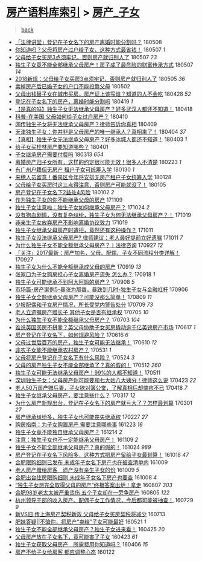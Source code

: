 [房产语料库索引](../../README.md)  > [房产_子女](房产_子女.md)
====
> [back](../README.md)

- [「法律讲堂」登记在子女名下的房产离婚时能分割吗？](http://jkwz.applinzi.com/ittc/7100674358035088401.html#%E3%80%8C%E6%B3%95%E5%BE%8B%E8%AE%B2%E5%A0%82%E3%80%8D%E7%99%BB%E8%AE%B0%E5%9C%A8%E5%AD%90%E5%A5%B3%E5%90%8D%E4%B8%8B%E7%9A%84%E6%88%BF%E4%BA%A7%E7%A6%BB%E5%A9%9A%E6%97%B6%E8%83%BD%E5%88%86%E5%89%B2%E5%90%97%EF%BC%9F) 180508  
- [你知道吗？父母将房产过户给子女，这种方式最省钱！](http://jkwz.applinzi.com/ittc/7100425732188800017.html#%E4%BD%A0%E7%9F%A5%E9%81%93%E5%90%97%EF%BC%9F%E7%88%B6%E6%AF%8D%E5%B0%86%E6%88%BF%E4%BA%A7%E8%BF%87%E6%88%B7%E7%BB%99%E5%AD%90%E5%A5%B3%EF%BC%8C%E8%BF%99%E7%A7%8D%E6%96%B9%E5%BC%8F%E6%9C%80%E7%9C%81%E9%92%B1%EF%BC%81) 180507 *1* 
- [父母给子女买房3点须牢记，否则房产就归别人了](http://jkwz.applinzi.com/ittc/7100422317320700935.html#%E7%88%B6%E6%AF%8D%E7%BB%99%E5%AD%90%E5%A5%B3%E4%B9%B0%E6%88%BF3%E7%82%B9%E9%A1%BB%E7%89%A2%E8%AE%B0%EF%BC%8C%E5%90%A6%E5%88%99%E6%88%BF%E4%BA%A7%E5%B0%B1%E5%BD%92%E5%88%AB%E4%BA%BA%E4%BA%86) 180507 *23* 
- [独生子女竟不能全部继承父母房产！房子成了最危险的财富传承方式](http://jkwz.applinzi.com/ittc/7100297558184428550.html#%E7%8B%AC%E7%94%9F%E5%AD%90%E5%A5%B3%E7%AB%9F%E4%B8%8D%E8%83%BD%E5%85%A8%E9%83%A8%E7%BB%A7%E6%89%BF%E7%88%B6%E6%AF%8D%E6%88%BF%E4%BA%A7%EF%BC%81%E6%88%BF%E5%AD%90%E6%88%90%E4%BA%86%E6%9C%80%E5%8D%B1%E9%99%A9%E7%9A%84%E8%B4%A2%E5%AF%8C%E4%BC%A0%E6%89%BF%E6%96%B9%E5%BC%8F) 180507 *14* 
- [2018新规：父母给子女买房3点须牢记，否则房产就归别人了](http://jkwz.applinzi.com/ittc/7099548761711969287.html#2018%E6%96%B0%E8%A7%84%EF%BC%9A%E7%88%B6%E6%AF%8D%E7%BB%99%E5%AD%90%E5%A5%B3%E4%B9%B0%E6%88%BF3%E7%82%B9%E9%A1%BB%E7%89%A2%E8%AE%B0%EF%BC%8C%E5%90%A6%E5%88%99%E6%88%BF%E4%BA%A7%E5%B0%B1%E5%BD%92%E5%88%AB%E4%BA%BA%E4%BA%86) 180505 *36* 
- [卖掉房产后已婚子女的户口不能投靠父母](http://jkwz.applinzi.com/ittc/7098441597878535184.html#%E5%8D%96%E6%8E%89%E6%88%BF%E4%BA%A7%E5%90%8E%E5%B7%B2%E5%A9%9A%E5%AD%90%E5%A5%B3%E7%9A%84%E6%88%B7%E5%8F%A3%E4%B8%8D%E8%83%BD%E6%8A%95%E9%9D%A0%E7%88%B6%E6%AF%8D) 180502  
- [父母出钱替子女在城市买房，房产证上该写谁？知道的人不会吃](http://jkwz.applinzi.com/ittc/7096967107885663249.html#%E7%88%B6%E6%AF%8D%E5%87%BA%E9%92%B1%E6%9B%BF%E5%AD%90%E5%A5%B3%E5%9C%A8%E5%9F%8E%E5%B8%82%E4%B9%B0%E6%88%BF%EF%BC%8C%E6%88%BF%E4%BA%A7%E8%AF%81%E4%B8%8A%E8%AF%A5%E5%86%99%E8%B0%81%EF%BC%9F%E7%9F%A5%E9%81%93%E7%9A%84%E4%BA%BA%E4%B8%8D%E4%BC%9A%E5%90%83) 180428 *52* 
- [登记在子女名下的房产，离婚时能分割吗](http://jkwz.applinzi.com/ittc/7093693633528333323.html#%E7%99%BB%E8%AE%B0%E5%9C%A8%E5%AD%90%E5%A5%B3%E5%90%8D%E4%B8%8B%E7%9A%84%E6%88%BF%E4%BA%A7%EF%BC%8C%E7%A6%BB%E5%A9%9A%E6%97%B6%E8%83%BD%E5%88%86%E5%89%B2%E5%90%97) 180419 *1* 
- [【是真的吗】独生子女无法继承父母房产？好多武汉人都还不知道！](http://jkwz.applinzi.com/ittc/7092964905995207696.html#%E3%80%90%E6%98%AF%E7%9C%9F%E7%9A%84%E5%90%97%E3%80%91%E7%8B%AC%E7%94%9F%E5%AD%90%E5%A5%B3%E6%97%A0%E6%B3%95%E7%BB%A7%E6%89%BF%E7%88%B6%E6%AF%8D%E6%88%BF%E4%BA%A7%EF%BC%9F%E5%A5%BD%E5%A4%9A%E6%AD%A6%E6%B1%89%E4%BA%BA%E9%83%BD%E8%BF%98%E4%B8%8D%E7%9F%A5%E9%81%93%EF%BC%81) 180418  
- [科普-在美国 父母如何给子女过户房产？](http://jkwz.applinzi.com/ittc/7090484329677587467.html#%E7%A7%91%E6%99%AE-%E5%9C%A8%E7%BE%8E%E5%9B%BD+%E7%88%B6%E6%AF%8D%E5%A6%82%E4%BD%95%E7%BB%99%E5%AD%90%E5%A5%B3%E8%BF%87%E6%88%B7%E6%88%BF%E4%BA%A7%EF%BC%9F) 180410  
- [网传独生子女将无法继承父母房产？律师告诉你真相](http://jkwz.applinzi.com/ittc/7090035599753085958.html#%E7%BD%91%E4%BC%A0%E7%8B%AC%E7%94%9F%E5%AD%90%E5%A5%B3%E5%B0%86%E6%97%A0%E6%B3%95%E7%BB%A7%E6%89%BF%E7%88%B6%E6%AF%8D%E6%88%BF%E4%BA%A7%EF%BC%9F%E5%BE%8B%E5%B8%88%E5%91%8A%E8%AF%89%E4%BD%A0%E7%9C%9F%E7%9B%B8) 180409  
- [天津独生子女：你并非是父母房产的唯一继承人？真相来了！](http://jkwz.applinzi.com/ittc/7088047142776341510.html#%E5%A4%A9%E6%B4%A5%E7%8B%AC%E7%94%9F%E5%AD%90%E5%A5%B3%EF%BC%9A%E4%BD%A0%E5%B9%B6%E9%9D%9E%E6%98%AF%E7%88%B6%E6%AF%8D%E6%88%BF%E4%BA%A7%E7%9A%84%E5%94%AF%E4%B8%80%E7%BB%A7%E6%89%BF%E4%BA%BA%EF%BC%9F%E7%9C%9F%E7%9B%B8%E6%9D%A5%E4%BA%86%EF%BC%81) 180404 *37* 
- [【真相】独生子女无法继承父母房产？好多冰城人都还不知道！](http://jkwz.applinzi.com/ittc/7087776892495332362.html#%E3%80%90%E7%9C%9F%E7%9B%B8%E3%80%91%E7%8B%AC%E7%94%9F%E5%AD%90%E5%A5%B3%E6%97%A0%E6%B3%95%E7%BB%A7%E6%89%BF%E7%88%B6%E6%AF%8D%E6%88%BF%E4%BA%A7%EF%BC%9F%E5%A5%BD%E5%A4%9A%E5%86%B0%E5%9F%8E%E4%BA%BA%E9%83%BD%E8%BF%98%E4%B8%8D%E7%9F%A5%E9%81%93%EF%BC%81) 180403 *1* 
- [给子女买桂林房产要知道哪些？](http://jkwz.applinzi.com/ittc/7087061766343492614.html#%E7%BB%99%E5%AD%90%E5%A5%B3%E4%B9%B0%E6%A1%82%E6%9E%97%E6%88%BF%E4%BA%A7%E8%A6%81%E7%9F%A5%E9%81%93%E5%93%AA%E4%BA%9B%EF%BC%9F) 180401  
- [子女继承房产需要付费吗](http://jkwz.applinzi.com/ittc/7079949728173523978.html#%E5%AD%90%E5%A5%B3%E7%BB%A7%E6%89%BF%E6%88%BF%E4%BA%A7%E9%9C%80%E8%A6%81%E4%BB%98%E8%B4%B9%E5%90%97) 180313 *654* 
- [离婚房产归子女所有，这样的约定很可能无效！很多人不清楚](http://jkwz.applinzi.com/ittc/7073216062571414544.html#%E7%A6%BB%E5%A9%9A%E6%88%BF%E4%BA%A7%E5%BD%92%E5%AD%90%E5%A5%B3%E6%89%80%E6%9C%89%EF%BC%8C%E8%BF%99%E6%A0%B7%E7%9A%84%E7%BA%A6%E5%AE%9A%E5%BE%88%E5%8F%AF%E8%83%BD%E6%97%A0%E6%95%88%EF%BC%81%E5%BE%88%E5%A4%9A%E4%BA%BA%E4%B8%8D%E6%B8%85%E6%A5%9A) 180223 *1* 
- [有广州户籍但无房产 租户子女可统筹入学](http://jkwz.applinzi.com/ittc/7064253151891162129.html#%E6%9C%89%E5%B9%BF%E5%B7%9E%E6%88%B7%E7%B1%8D%E4%BD%86%E6%97%A0%E6%88%BF%E4%BA%A7+%E7%A7%9F%E6%88%B7%E5%AD%90%E5%A5%B3%E5%8F%AF%E7%BB%9F%E7%AD%B9%E5%85%A5%E5%AD%A6) 180130 *1* 
- [来穗人员留意！番禺区今年将安排无房产租户子女统筹入学](http://jkwz.applinzi.com/ittc/7063752375552967691.html#%E6%9D%A5%E7%A9%97%E4%BA%BA%E5%91%98%E7%95%99%E6%84%8F%EF%BC%81%E7%95%AA%E7%A6%BA%E5%8C%BA%E4%BB%8A%E5%B9%B4%E5%B0%86%E5%AE%89%E6%8E%92%E6%97%A0%E6%88%BF%E4%BA%A7%E7%A7%9F%E6%88%B7%E5%AD%90%E5%A5%B3%E7%BB%9F%E7%AD%B9%E5%85%A5%E5%AD%A6) 180128  
- [父母给子女买房时这三点得注意，否则房产可能就没了！](http://jkwz.applinzi.com/ittc/7055170047431934992.html#%E7%88%B6%E6%AF%8D%E7%BB%99%E5%AD%90%E5%A5%B3%E4%B9%B0%E6%88%BF%E6%97%B6%E8%BF%99%E4%B8%89%E7%82%B9%E5%BE%97%E6%B3%A8%E6%84%8F%EF%BC%8C%E5%90%A6%E5%88%99%E6%88%BF%E4%BA%A7%E5%8F%AF%E8%83%BD%E5%B0%B1%E6%B2%A1%E4%BA%86%EF%BC%81) 180105  
- [房产登记在子女名下2益处4风险](http://jkwz.applinzi.com/ittc/7053751015176668170.html#%E6%88%BF%E4%BA%A7%E7%99%BB%E8%AE%B0%E5%9C%A8%E5%AD%90%E5%A5%B3%E5%90%8D%E4%B8%8B2%E7%9B%8A%E5%A4%844%E9%A3%8E%E9%99%A9) 180102 *2* 
- [作为独生子女的你不能继承父母的房产](http://jkwz.applinzi.com/ittc/7034019034075497489.html#%E4%BD%9C%E4%B8%BA%E7%8B%AC%E7%94%9F%E5%AD%90%E5%A5%B3%E7%9A%84%E4%BD%A0%E4%B8%8D%E8%83%BD%E7%BB%A7%E6%89%BF%E7%88%B6%E6%AF%8D%E7%9A%84%E6%88%BF%E4%BA%A7) 171109  
- [独生子女注意啦：独生子女如何继承父母房产？](http://jkwz.applinzi.com/ittc/7027950854664094737.html#%E7%8B%AC%E7%94%9F%E5%AD%90%E5%A5%B3%E6%B3%A8%E6%84%8F%E5%95%A6%EF%BC%9A%E7%8B%AC%E7%94%9F%E5%AD%90%E5%A5%B3%E5%A6%82%E4%BD%95%E7%BB%A7%E6%89%BF%E7%88%B6%E6%AF%8D%E6%88%BF%E4%BA%A7%EF%BC%9F) 171024 *2* 
- [没有狗血剧情，没有复杂纠纷，独生子女为何无法继承父母房产？！](http://jkwz.applinzi.com/ittc/7026111397329634321.html#%E6%B2%A1%E6%9C%89%E7%8B%97%E8%A1%80%E5%89%A7%E6%83%85%EF%BC%8C%E6%B2%A1%E6%9C%89%E5%A4%8D%E6%9D%82%E7%BA%A0%E7%BA%B7%EF%BC%8C%E7%8B%AC%E7%94%9F%E5%AD%90%E5%A5%B3%E4%B8%BA%E4%BD%95%E6%97%A0%E6%B3%95%E7%BB%A7%E6%89%BF%E7%88%B6%E6%AF%8D%E6%88%BF%E4%BA%A7%EF%BC%9F%EF%BC%81) 171019  
- [非亲生子女放弃房产不影响离婚协议效力](http://jkwz.applinzi.com/ittc/7026081001778971664.html#%E9%9D%9E%E4%BA%B2%E7%94%9F%E5%AD%90%E5%A5%B3%E6%94%BE%E5%BC%83%E6%88%BF%E4%BA%A7%E4%B8%8D%E5%BD%B1%E5%93%8D%E7%A6%BB%E5%A9%9A%E5%8D%8F%E8%AE%AE%E6%95%88%E5%8A%9B) 171019  
- [独生子女继承父母房产时遭拒，竟然还有这种操作？](http://jkwz.applinzi.com/ittc/7023131363157476369.html#%E7%8B%AC%E7%94%9F%E5%AD%90%E5%A5%B3%E7%BB%A7%E6%89%BF%E7%88%B6%E6%AF%8D%E6%88%BF%E4%BA%A7%E6%97%B6%E9%81%AD%E6%8B%92%EF%BC%8C%E7%AB%9F%E7%84%B6%E8%BF%98%E6%9C%89%E8%BF%99%E7%A7%8D%E6%93%8D%E4%BD%9C%EF%BC%9F) 171011  
- [独生子女没法继承父母房产? 律师建议：老人最好提前立好遗嘱](http://jkwz.applinzi.com/ittc/7023114635300045841.html#%E7%8B%AC%E7%94%9F%E5%AD%90%E5%A5%B3%E6%B2%A1%E6%B3%95%E7%BB%A7%E6%89%BF%E7%88%B6%E6%AF%8D%E6%88%BF%E4%BA%A7%3F+%E5%BE%8B%E5%B8%88%E5%BB%BA%E8%AE%AE%EF%BC%9A%E8%80%81%E4%BA%BA%E6%9C%80%E5%A5%BD%E6%8F%90%E5%89%8D%E7%AB%8B%E5%A5%BD%E9%81%97%E5%98%B1) 171011 *7* 
- [为什么独生子女不能全额继承父母房产？丨法律咨询](http://jkwz.applinzi.com/ittc/7018023508154778640.html#%E4%B8%BA%E4%BB%80%E4%B9%88%E7%8B%AC%E7%94%9F%E5%AD%90%E5%A5%B3%E4%B8%8D%E8%83%BD%E5%85%A8%E9%A2%9D%E7%BB%A7%E6%89%BF%E7%88%B6%E6%AF%8D%E6%88%BF%E4%BA%A7%EF%BC%9F%E4%B8%A8%E6%B3%95%E5%BE%8B%E5%92%A8%E8%AF%A2) 170927 *12* 
- [「关注」2017最新：房产加名，父母、配偶、子女不同流程分类详解！](http://jkwz.applinzi.com/ittc/7017895060874724369.html#%E3%80%8C%E5%85%B3%E6%B3%A8%E3%80%8D2017%E6%9C%80%E6%96%B0%EF%BC%9A%E6%88%BF%E4%BA%A7%E5%8A%A0%E5%90%8D%EF%BC%8C%E7%88%B6%E6%AF%8D%E3%80%81%E9%85%8D%E5%81%B6%E3%80%81%E5%AD%90%E5%A5%B3%E4%B8%8D%E5%90%8C%E6%B5%81%E7%A8%8B%E5%88%86%E7%B1%BB%E8%AF%A6%E8%A7%A3%EF%BC%81) 170927  
- [独生子女为什么不能全额继承成父母的房产](http://jkwz.applinzi.com/ittc/7014940147865617424.html#%E7%8B%AC%E7%94%9F%E5%AD%90%E5%A5%B3%E4%B8%BA%E4%BB%80%E4%B9%88%E4%B8%8D%E8%83%BD%E5%85%A8%E9%A2%9D%E7%BB%A7%E6%89%BF%E6%88%90%E7%88%B6%E6%AF%8D%E7%9A%84%E6%88%BF%E4%BA%A7) 170919 *13* 
- [张家口为子女购房担心子女离婚房产流失 怎么办？](http://jkwz.applinzi.com/ittc/7014570085266752529.html#%E5%BC%A0%E5%AE%B6%E5%8F%A3%E4%B8%BA%E5%AD%90%E5%A5%B3%E8%B4%AD%E6%88%BF%E6%8B%85%E5%BF%83%E5%AD%90%E5%A5%B3%E7%A6%BB%E5%A9%9A%E6%88%BF%E4%BA%A7%E6%B5%81%E5%A4%B1+%E6%80%8E%E4%B9%88%E5%8A%9E%EF%BC%9F) 170918 *1* 
- [独生子女可能继承不到阿大阿妈的房产？](http://jkwz.applinzi.com/ittc/7010898572441289745.html#%E7%8B%AC%E7%94%9F%E5%AD%90%E5%A5%B3%E5%8F%AF%E8%83%BD%E7%BB%A7%E6%89%BF%E4%B8%8D%E5%88%B0%E9%98%BF%E5%A4%A7%E9%98%BF%E5%A6%88%E7%9A%84%E6%88%BF%E4%BA%A7%EF%BC%9F) 170908 *5* 
- [市场篇-房产案例5-暴涨为那番，暴跌到几时-独生子女与金融杠杆](http://jkwz.applinzi.com/ittc/7009741546034037777.html#%E5%B8%82%E5%9C%BA%E7%AF%87-%E6%88%BF%E4%BA%A7%E6%A1%88%E4%BE%8B5-%E6%9A%B4%E6%B6%A8%E4%B8%BA%E9%82%A3%E7%95%AA%EF%BC%8C%E6%9A%B4%E8%B7%8C%E5%88%B0%E5%87%A0%E6%97%B6-%E7%8B%AC%E7%94%9F%E5%AD%90%E5%A5%B3%E4%B8%8E%E9%87%91%E8%9E%8D%E6%9D%A0%E6%9D%86) 170906  
- [独生子女全额继承父母房产？可能没那么简单！](http://jkwz.applinzi.com/ittc/6999835608351245329.html#%E7%8B%AC%E7%94%9F%E5%AD%90%E5%A5%B3%E5%85%A8%E9%A2%9D%E7%BB%A7%E6%89%BF%E7%88%B6%E6%AF%8D%E6%88%BF%E4%BA%A7%EF%BC%9F%E5%8F%AF%E8%83%BD%E6%B2%A1%E9%82%A3%E4%B9%88%E7%AE%80%E5%8D%95%EF%BC%81) 170809 *11* 
- [少报配偶和子女房产情况，所长受党内警告处分](http://jkwz.applinzi.com/ittc/6988403856630088709.html#%E5%B0%91%E6%8A%A5%E9%85%8D%E5%81%B6%E5%92%8C%E5%AD%90%E5%A5%B3%E6%88%BF%E4%BA%A7%E6%83%85%E5%86%B5%EF%BC%8C%E6%89%80%E9%95%BF%E5%8F%97%E5%85%9A%E5%86%85%E8%AD%A6%E5%91%8A%E5%A4%84%E5%88%86) 170709 *73* 
- [老人立遗嘱房产赠长子 其他子女是否有继承权](http://jkwz.applinzi.com/ittc/6986872465480221713.html#%E8%80%81%E4%BA%BA%E7%AB%8B%E9%81%97%E5%98%B1%E6%88%BF%E4%BA%A7%E8%B5%A0%E9%95%BF%E5%AD%90+%E5%85%B6%E4%BB%96%E5%AD%90%E5%A5%B3%E6%98%AF%E5%90%A6%E6%9C%89%E7%BB%A7%E6%89%BF%E6%9D%83) 170705 *10* 
- [为什么独生子女不能全额继承父母房产？](http://jkwz.applinzi.com/ittc/6986075507048055813.html#%E4%B8%BA%E4%BB%80%E4%B9%88%E7%8B%AC%E7%94%9F%E5%AD%90%E5%A5%B3%E4%B8%8D%E8%83%BD%E5%85%A8%E9%A2%9D%E7%BB%A7%E6%89%BF%E7%88%B6%E6%AF%8D%E6%88%BF%E4%BA%A7%EF%BC%9F) 170703 *104* 
- [谁说英国买房不拼爹？英父母协助子女买房撬动逾千亿英镑房产市场](http://jkwz.applinzi.com/ittc/6980098060934710277.html#%E8%B0%81%E8%AF%B4%E8%8B%B1%E5%9B%BD%E4%B9%B0%E6%88%BF%E4%B8%8D%E6%8B%BC%E7%88%B9%EF%BC%9F%E8%8B%B1%E7%88%B6%E6%AF%8D%E5%8D%8F%E5%8A%A9%E5%AD%90%E5%A5%B3%E4%B9%B0%E6%88%BF%E6%92%AC%E5%8A%A8%E9%80%BE%E5%8D%83%E4%BA%BF%E8%8B%B1%E9%95%91%E6%88%BF%E4%BA%A7%E5%B8%82%E5%9C%BA) 170617 *1* 
- [房产登记在子女名下，如何规避风险？](http://jkwz.applinzi.com/ittc/6979373331340854277.html#%E6%88%BF%E4%BA%A7%E7%99%BB%E8%AE%B0%E5%9C%A8%E5%AD%90%E5%A5%B3%E5%90%8D%E4%B8%8B%EF%BC%8C%E5%A6%82%E4%BD%95%E8%A7%84%E9%81%BF%E9%A3%8E%E9%99%A9%EF%BC%9F) 170616 *6* 
- [父母过世后百万的房产，独生子女可能无法继承！](http://jkwz.applinzi.com/ittc/6977479446939304965.html#%E7%88%B6%E6%AF%8D%E8%BF%87%E4%B8%96%E5%90%8E%E7%99%BE%E4%B8%87%E7%9A%84%E6%88%BF%E4%BA%A7%EF%BC%8C%E7%8B%AC%E7%94%9F%E5%AD%90%E5%A5%B3%E5%8F%AF%E8%83%BD%E6%97%A0%E6%B3%95%E7%BB%A7%E6%89%BF%EF%BC%81) 170610 *12* 
- [非农子女能不能继承农村房产？](http://jkwz.applinzi.com/ittc/6973843195443020804.html#%E9%9D%9E%E5%86%9C%E5%AD%90%E5%A5%B3%E8%83%BD%E4%B8%8D%E8%83%BD%E7%BB%A7%E6%89%BF%E5%86%9C%E6%9D%91%E6%88%BF%E4%BA%A7%EF%BC%9F) 170531 *1* 
- [父母将房产登记在子女名下有什么风险？](http://jkwz.applinzi.com/ittc/6971126133209695237.html#%E7%88%B6%E6%AF%8D%E5%B0%86%E6%88%BF%E4%BA%A7%E7%99%BB%E8%AE%B0%E5%9C%A8%E5%AD%90%E5%A5%B3%E5%90%8D%E4%B8%8B%E6%9C%89%E4%BB%80%E4%B9%88%E9%A3%8E%E9%99%A9%EF%BC%9F) 170524 *3* 
- [父母的房产独生子女不能全部继承了？真的假的！](http://jkwz.applinzi.com/ittc/6966703009877722116.html#%E7%88%B6%E6%AF%8D%E7%9A%84%E6%88%BF%E4%BA%A7%E7%8B%AC%E7%94%9F%E5%AD%90%E5%A5%B3%E4%B8%8D%E8%83%BD%E5%85%A8%E9%83%A8%E7%BB%A7%E6%89%BF%E4%BA%86%EF%BC%9F%E7%9C%9F%E7%9A%84%E5%81%87%E7%9A%84%EF%BC%81) 170512 *260* 
- [独生子女可能无法继承父母房产！99%的人都不知道！](http://jkwz.applinzi.com/ittc/6966441947873936389.html#%E7%8B%AC%E7%94%9F%E5%AD%90%E5%A5%B3%E5%8F%AF%E8%83%BD%E6%97%A0%E6%B3%95%E7%BB%A7%E6%89%BF%E7%88%B6%E6%AF%8D%E6%88%BF%E4%BA%A7%EF%BC%8199%25%E7%9A%84%E4%BA%BA%E9%83%BD%E4%B8%8D%E7%9F%A5%E9%81%93%EF%BC%81) 170511  
- [深圳独生子女：父母房产你可能要和七大姑八大姨分！律师这么说](http://jkwz.applinzi.com/ittc/6959713355873911812.html#%E6%B7%B1%E5%9C%B3%E7%8B%AC%E7%94%9F%E5%AD%90%E5%A5%B3%EF%BC%9A%E7%88%B6%E6%AF%8D%E6%88%BF%E4%BA%A7%E4%BD%A0%E5%8F%AF%E8%83%BD%E8%A6%81%E5%92%8C%E4%B8%83%E5%A4%A7%E5%A7%91%E5%85%AB%E5%A4%A7%E5%A7%A8%E5%88%86%EF%BC%81%E5%BE%8B%E5%B8%88%E8%BF%99%E4%B9%88%E8%AF%B4) 170423 *22* 
- [老人50万房产赠后妻，子女欲对簿公堂，了解真相后却愧疚不已](http://jkwz.applinzi.com/ittc/6957973985634550788.html#%E8%80%81%E4%BA%BA50%E4%B8%87%E6%88%BF%E4%BA%A7%E8%B5%A0%E5%90%8E%E5%A6%BB%EF%BC%8C%E5%AD%90%E5%A5%B3%E6%AC%B2%E5%AF%B9%E7%B0%BF%E5%85%AC%E5%A0%82%EF%BC%8C%E4%BA%86%E8%A7%A3%E7%9C%9F%E7%9B%B8%E5%90%8E%E5%8D%B4%E6%84%A7%E7%96%9A%E4%B8%8D%E5%B7%B2) 170418 *7* 
- [独生子女继承父母房产，要注意些什么？](http://jkwz.applinzi.com/ittc/6945943088685122564.html#%E7%8B%AC%E7%94%9F%E5%AD%90%E5%A5%B3%E7%BB%A7%E6%89%BF%E7%88%B6%E6%AF%8D%E6%88%BF%E4%BA%A7%EF%BC%8C%E8%A6%81%E6%B3%A8%E6%84%8F%E4%BA%9B%E4%BB%80%E4%B9%88%EF%BC%9F) 170317 *12* 
- [为什么房产新规出台，登记在子女名下的房产就亏大了？怎样最划算](http://jkwz.applinzi.com/ittc/6940011101688431621.html#%E4%B8%BA%E4%BB%80%E4%B9%88%E6%88%BF%E4%BA%A7%E6%96%B0%E8%A7%84%E5%87%BA%E5%8F%B0%EF%BC%8C%E7%99%BB%E8%AE%B0%E5%9C%A8%E5%AD%90%E5%A5%B3%E5%90%8D%E4%B8%8B%E7%9A%84%E6%88%BF%E4%BA%A7%E5%B0%B1%E4%BA%8F%E5%A4%A7%E4%BA%86%EF%BC%9F%E6%80%8E%E6%A0%B7%E6%9C%80%E5%88%92%E7%AE%97) 170301 *27* 
- [房产继承纠纷多，独生子女也可能丧失继承权](http://jkwz.applinzi.com/ittc/6939320970774053893.html#%E6%88%BF%E4%BA%A7%E7%BB%A7%E6%89%BF%E7%BA%A0%E7%BA%B7%E5%A4%9A%EF%BC%8C%E7%8B%AC%E7%94%9F%E5%AD%90%E5%A5%B3%E4%B9%9F%E5%8F%AF%E8%83%BD%E4%B8%A7%E5%A4%B1%E7%BB%A7%E6%89%BF%E6%9D%83) 170227 *27* 
- [购房指南：为子女购置房产 需要注意哪些事](http://jkwz.applinzi.com/ittc/6914871761010426884.html#%E8%B4%AD%E6%88%BF%E6%8C%87%E5%8D%97%EF%BC%9A%E4%B8%BA%E5%AD%90%E5%A5%B3%E8%B4%AD%E7%BD%AE%E6%88%BF%E4%BA%A7+%E9%9C%80%E8%A6%81%E6%B3%A8%E6%84%8F%E5%93%AA%E4%BA%9B%E4%BA%8B) 161223 *16* 
- [独生子女竟不能独自继承父母房产？](http://jkwz.applinzi.com/ittc/6908140708346479621.html#%E7%8B%AC%E7%94%9F%E5%AD%90%E5%A5%B3%E7%AB%9F%E4%B8%8D%E8%83%BD%E7%8B%AC%E8%87%AA%E7%BB%A7%E6%89%BF%E7%88%B6%E6%AF%8D%E6%88%BF%E4%BA%A7%EF%BC%9F) 161214 *2* 
- [注意：独生子女也不一定能继承父母房产！](http://jkwz.applinzi.com/ittc/6898445333507343365.html#%E6%B3%A8%E6%84%8F%EF%BC%9A%E7%8B%AC%E7%94%9F%E5%AD%90%E5%A5%B3%E4%B9%9F%E4%B8%8D%E4%B8%80%E5%AE%9A%E8%83%BD%E7%BB%A7%E6%89%BF%E7%88%B6%E6%AF%8D%E6%88%BF%E4%BA%A7%EF%BC%81) 161109 *2* 
- [独生子女不能全部继承父母房产？真的假的！](http://jkwz.applinzi.com/ittc/6892488191138857988.html#%E7%8B%AC%E7%94%9F%E5%AD%90%E5%A5%B3%E4%B8%8D%E8%83%BD%E5%85%A8%E9%83%A8%E7%BB%A7%E6%89%BF%E7%88%B6%E6%AF%8D%E6%88%BF%E4%BA%A7%EF%BC%9F%E7%9C%9F%E7%9A%84%E5%81%87%E7%9A%84%EF%BC%81) 161024 *989* 
- [房产登记在子女名下风险多，这种方式把房产留给子女最划算！](http://jkwz.applinzi.com/ittc/6890349841254712324.html#%E6%88%BF%E4%BA%A7%E7%99%BB%E8%AE%B0%E5%9C%A8%E5%AD%90%E5%A5%B3%E5%90%8D%E4%B8%8B%E9%A3%8E%E9%99%A9%E5%A4%9A%EF%BC%8C%E8%BF%99%E7%A7%8D%E6%96%B9%E5%BC%8F%E6%8A%8A%E6%88%BF%E4%BA%A7%E7%95%99%E7%BB%99%E5%AD%90%E5%A5%B3%E6%9C%80%E5%88%92%E7%AE%97%EF%BC%81) 161018 *47* 
- [合肥限购细则已发布 未成年子女名下房产也在被查清单内](http://jkwz.applinzi.com/ittc/6887004260348199940.html#%E5%90%88%E8%82%A5%E9%99%90%E8%B4%AD%E7%BB%86%E5%88%99%E5%B7%B2%E5%8F%91%E5%B8%83+%E6%9C%AA%E6%88%90%E5%B9%B4%E5%AD%90%E5%A5%B3%E5%90%8D%E4%B8%8B%E6%88%BF%E4%BA%A7%E4%B9%9F%E5%9C%A8%E8%A2%AB%E6%9F%A5%E6%B8%85%E5%8D%95%E5%86%85) 161009  
- [老人房产赠给房客　遗产没有亲生子女的份](http://jkwz.applinzi.com/ittc/6886947047634109445.html#%E8%80%81%E4%BA%BA%E6%88%BF%E4%BA%A7%E8%B5%A0%E7%BB%99%E6%88%BF%E5%AE%A2%E3%80%80%E9%81%97%E4%BA%A7%E6%B2%A1%E6%9C%89%E4%BA%B2%E7%94%9F%E5%AD%90%E5%A5%B3%E7%9A%84%E4%BB%BD) 161009 *5* 
- [合肥出台住房限购细则 未成年子女名下房产也要查](http://jkwz.applinzi.com/ittc/6886659645799662597.html#%E5%90%88%E8%82%A5%E5%87%BA%E5%8F%B0%E4%BD%8F%E6%88%BF%E9%99%90%E8%B4%AD%E7%BB%86%E5%88%99+%E6%9C%AA%E6%88%90%E5%B9%B4%E5%AD%90%E5%A5%B3%E5%90%8D%E4%B8%8B%E6%88%BF%E4%BA%A7%E4%B9%9F%E8%A6%81%E6%9F%A5) 161008 *4* 
- [“独生子女想完全取得父母的房产”终极答案出炉！拿走](http://jkwz.applinzi.com/ittc/6863534308102505476.html#%E2%80%9C%E7%8B%AC%E7%94%9F%E5%AD%90%E5%A5%B3%E6%83%B3%E5%AE%8C%E5%85%A8%E5%8F%96%E5%BE%97%E7%88%B6%E6%AF%8D%E7%9A%84%E6%88%BF%E4%BA%A7%E2%80%9D%E7%BB%88%E6%9E%81%E7%AD%94%E6%A1%88%E5%87%BA%E7%82%89%EF%BC%81%E6%8B%BF%E8%B5%B0) 160807 *303* 
- [合肥98岁老太太被严重烫伤 五个子女却在一旁争房产](http://jkwz.applinzi.com/ittc/6862803014074762245.html#%E5%90%88%E8%82%A598%E5%B2%81%E8%80%81%E5%A4%AA%E5%A4%AA%E8%A2%AB%E4%B8%A5%E9%87%8D%E7%83%AB%E4%BC%A4+%E4%BA%94%E4%B8%AA%E5%AD%90%E5%A5%B3%E5%8D%B4%E5%9C%A8%E4%B8%80%E6%97%81%E4%BA%89%E6%88%BF%E4%BA%A7) 160805 *122* 
- [杭州领导干部的收入房产、配偶子女工作情况，今后都可能被抽查！](http://jkwz.applinzi.com/ittc/6860344237790594053.html#%E6%9D%AD%E5%B7%9E%E9%A2%86%E5%AF%BC%E5%B9%B2%E9%83%A8%E7%9A%84%E6%94%B6%E5%85%A5%E6%88%BF%E4%BA%A7%E3%80%81%E9%85%8D%E5%81%B6%E5%AD%90%E5%A5%B3%E5%B7%A5%E4%BD%9C%E6%83%85%E5%86%B5%EF%BC%8C%E4%BB%8A%E5%90%8E%E9%83%BD%E5%8F%AF%E8%83%BD%E8%A2%AB%E6%8A%BD%E6%9F%A5%EF%BC%81) 160729 *9* 
- [新VS旧 传上海房产契税新政 父母给子女买房契税将减少](http://jkwz.applinzi.com/ittc/6854287346618614788.html#%E6%96%B0VS%E6%97%A7+%E4%BC%A0%E4%B8%8A%E6%B5%B7%E6%88%BF%E4%BA%A7%E5%A5%91%E7%A8%8E%E6%96%B0%E6%94%BF+%E7%88%B6%E6%AF%8D%E7%BB%99%E5%AD%90%E5%A5%B3%E4%B9%B0%E6%88%BF%E5%A5%91%E7%A8%8E%E5%B0%86%E5%87%8F%E5%B0%91) 160713  
- [肥妹答疑||不骗你，将房产“卖给”子女可能最好](http://jkwz.applinzi.com/ittc/6834738153851978757.html#%E8%82%A5%E5%A6%B9%E7%AD%94%E7%96%91%7C%7C%E4%B8%8D%E9%AA%97%E4%BD%A0%EF%BC%8C%E5%B0%86%E6%88%BF%E4%BA%A7%E2%80%9C%E5%8D%96%E7%BB%99%E2%80%9D%E5%AD%90%E5%A5%B3%E5%8F%AF%E8%83%BD%E6%9C%80%E5%A5%BD) 160521 *1* 
- [独生子女不能全部继承父母房产？独生子女进来看！](http://jkwz.applinzi.com/ittc/6825093722941178885.html#%E7%8B%AC%E7%94%9F%E5%AD%90%E5%A5%B3%E4%B8%8D%E8%83%BD%E5%85%A8%E9%83%A8%E7%BB%A7%E6%89%BF%E7%88%B6%E6%AF%8D%E6%88%BF%E4%BA%A7%EF%BC%9F%E7%8B%AC%E7%94%9F%E5%AD%90%E5%A5%B3%E8%BF%9B%E6%9D%A5%E7%9C%8B%EF%BC%81) 160425 *20* 
- [父母房产放在子女名下，竟可能害了子女](http://jkwz.applinzi.com/ittc/6824354280731313156.html#%E7%88%B6%E6%AF%8D%E6%88%BF%E4%BA%A7%E6%94%BE%E5%9C%A8%E5%AD%90%E5%A5%B3%E5%90%8D%E4%B8%8B%EF%BC%8C%E7%AB%9F%E5%8F%AF%E8%83%BD%E5%AE%B3%E4%BA%86%E5%AD%90%E5%A5%B3) 160423 *61* 
- [独生子女获取父母房产　所需费用你知道吗？](http://jkwz.applinzi.com/ittc/6818033215528764420.html#%E7%8B%AC%E7%94%9F%E5%AD%90%E5%A5%B3%E8%8E%B7%E5%8F%96%E7%88%B6%E6%AF%8D%E6%88%BF%E4%BA%A7%E3%80%80%E6%89%80%E9%9C%80%E8%B4%B9%E7%94%A8%E4%BD%A0%E7%9F%A5%E9%81%93%E5%90%97%EF%BC%9F) 160406 *15* 
- [房产不给子女给房客 都应调整心态](http://jkwz.applinzi.com/ittc/6790272658210030596.html#%E6%88%BF%E4%BA%A7%E4%B8%8D%E7%BB%99%E5%AD%90%E5%A5%B3%E7%BB%99%E6%88%BF%E5%AE%A2+%E9%83%BD%E5%BA%94%E8%B0%83%E6%95%B4%E5%BF%83%E6%80%81) 160122  
